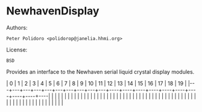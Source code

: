 NewhavenDisplay
===============

Authors:

    Peter Polidoro <polidorop@janelia.hhmi.org>

License:

    BSD

Provides an interface to the Newhaven serial liquid crystal display
modules.

| 0 | 1 | 2 | 3 | 4 | 5 | 6 | 7 | 8 | 9 | 10 | 11 | 12 | 13 | 14 | 15 | 16 | 17 | 18 | 19 |
|---+---+---+---+---+---+---+---+---+---+----+----+----+----+----+----+----+----+----+----|
|   |   |   |   |   |   |   |   |   |   |    |    |    |    |    |    |    |    |    |    |
|   |   |   |   |   |   |   |   |   |   |    |    |    |    |    |    |    |    |    |    |
|   |   |   |   |   |   |   |   |   |   |    |    |    |    |    |    |    |    |    |    |

